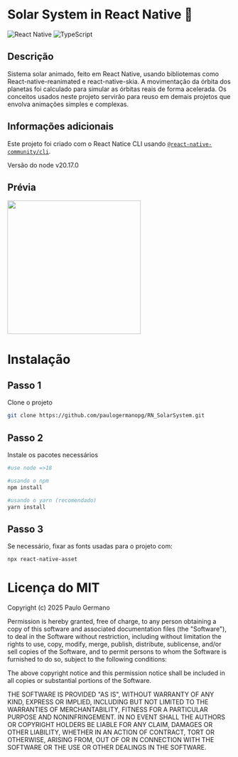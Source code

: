 # Solar System in React Native :telescope:
![React Native](https://img.shields.io/badge/react_native-%2320232a.svg?style=for-the-badge&logo=react&logoColor=%2361DAFB)
![TypeScript](https://img.shields.io/badge/typescript-%23007ACC.svg?style=for-the-badge&logo=typescript&logoColor=white)
## Descrição
Sistema solar animado, feito em React Native, usando bibliotemas como React-native-reanimated e react-native-skia. A movimentação da órbita dos planetas foi calculado para simular as órbitas reais de forma acelerada. Os conceitos usados neste projeto servirão para reuso em demais projetos que envolva animações simples e complexas.

## Informações adicionais
Este projeto foi criado com o React Natice CLI usando [`@react-native-community/cli`](https://github.com/react-native-community/cli).


Versão do node v20.17.0

## Prévia
<img src="ss.gif" width="300" />

# Instalação
## Passo 1
Clone o projeto
```bash
git clone https://github.com/paulogermanopg/RN_SolarSystem.git
```
## Passo 2
Instale os pacotes necessários
```bash
#use node =>18

#usando o npm
npm install

#usando o yarn (recomendado)
yarn install
```

## Passo 3
Se necessário, fixar as fonts usadas para o projeto com:
```bash
npx react-native-asset
```
# Licença do MIT
Copyright (c) 2025 Paulo Germano

Permission is hereby granted, free of charge, to any person obtaining a copy
of this software and associated documentation files (the "Software"), to deal
in the Software without restriction, including without limitation the rights
to use, copy, modify, merge, publish, distribute, sublicense, and/or sell
copies of the Software, and to permit persons to whom the Software is
furnished to do so, subject to the following conditions:

The above copyright notice and this permission notice shall be included in all
copies or substantial portions of the Software.

THE SOFTWARE IS PROVIDED "AS IS", WITHOUT WARRANTY OF ANY KIND, EXPRESS OR
IMPLIED, INCLUDING BUT NOT LIMITED TO THE WARRANTIES OF MERCHANTABILITY,
FITNESS FOR A PARTICULAR PURPOSE AND NONINFRINGEMENT. IN NO EVENT SHALL THE
AUTHORS OR COPYRIGHT HOLDERS BE LIABLE FOR ANY CLAIM, DAMAGES OR OTHER
LIABILITY, WHETHER IN AN ACTION OF CONTRACT, TORT OR OTHERWISE, ARISING FROM,
OUT OF OR IN CONNECTION WITH THE SOFTWARE OR THE USE OR OTHER DEALINGS IN THE
SOFTWARE.
